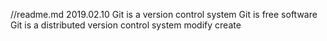 //readme.md
2019.02.10
Git is a version control system
Git is free software
Git is a distributed version control system
modify 
create